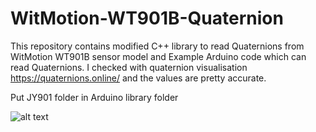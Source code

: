 # WitMotion-WT901B-Quaternion
This repository contains modified C++ library to read Quaternions from WitMotion WT901B sensor model and Example Arduino code 
which can read Quaternions. I checked with quaternion visualisation https://quaternions.online/ and the values are pretty accurate.

Put JY901 folder in Arduino library folder

![alt text](https://github.com/sanjayadpf/WitMotion-WT901B---modified/blob/main/Comparison.png)
